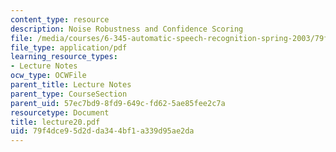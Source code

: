 ```yaml
---
content_type: resource
description: Noise Robustness and Confidence Scoring
file: /media/courses/6-345-automatic-speech-recognition-spring-2003/79f4dce95d2dda344bf1a339d95ae2da_lecture20.pdf
file_type: application/pdf
learning_resource_types:
- Lecture Notes
ocw_type: OCWFile
parent_title: Lecture Notes
parent_type: CourseSection
parent_uid: 57ec7bd9-8fd9-649c-fd62-5ae85fee2c7a
resourcetype: Document
title: lecture20.pdf
uid: 79f4dce9-5d2d-da34-4bf1-a339d95ae2da
---
```

